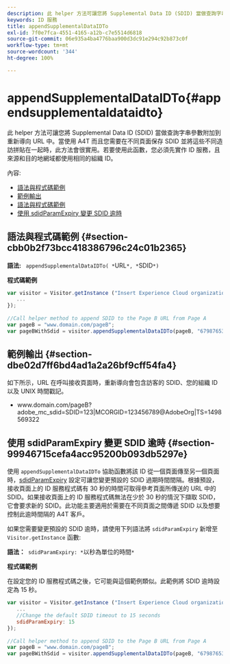 ```yaml
---
description: 此 helper 方法可讓您將 Supplemental Data ID (SDID) 當做查詢字串參數附加到重新導向 URL 中。當使用 A4T 而且您需要在不同頁面保存 SDID 並將這些不同造訪拼貼在一起時，此方法會很實用。若要使用此函數，您必須先實作 ID 服務，且來源和目的地網域都使用相同的組織 ID。
keywords: ID 服務
title: appendSupplementalDataIDTo
exl-id: 7f0e7fca-4551-4165-a12b-c7e5514d6818
source-git-commit: 06e935a4ba4776baa900d3dc91e294c92b873c0f
workflow-type: tm+mt
source-wordcount: '344'
ht-degree: 100%

---
```


# appendSupplementalDataIDTo{#appendsupplementaldataidto}

此 helper 方法可讓您將 Supplemental Data ID (SDID) 當做查詢字串參數附加到重新導向 URL 中。當使用 A4T 而且您需要在不同頁面保存 SDID 並將這些不同造訪拼貼在一起時，此方法會很實用。若要使用此函數，您必須先實作 ID 服務，且來源和目的地網域都使用相同的組織 ID。

內容:

<ul class="simplelist"> 
 <li> <a href="../../library/get-set/appendsupplementaldataidto.md#section-cbb0b2f73bcc418386796c24c01b2365" format="dita" scope="local"> 語法與程式碼範例 </a> </li> 
 <li> <a href="../../library/get-set/appendsupplementaldataidto.md#section-dbe02d7ff6bd4ad1a2a26bf9cff54fa4" format="dita" scope="local"> 範例輸出 </a> </li> 
 <li> <a href="../../library/get-set/appendsupplementaldataidto.md#section-cbb0b2f73bcc418386796c24c01b2365" format="dita" scope="local"> 語法與程式碼範例 </a> </li> 
 <li> <a href="../../library/get-set/appendsupplementaldataidto.md#section-99946715cefa4acc95200b093db5297e" format="dita" scope="local"> 使用 sdidParamExpiry 變更 SDID 逾時 </a> </li> 
</ul>

## 語法與程式碼範例 {#section-cbb0b2f73bcc418386796c24c01b2365}

**語法:** ` appendSupplementalDataIDTo( *`URL`*, *`SDID`*)`

**程式碼範例**

```js
var visitor = Visitor.getInstance ("Insert Experience Cloud organization ID here",{ 
   ... 
}); 
 
//Call helper method to append SDID to the Page B URL from Page A 
var pageB = "www.domain.com/pageB"; 
var pageBWithSdid = visitor.appendSupplementalDataIDTo(pageB, "67987653465787219");
```

## 範例輸出  {#section-dbe02d7ff6bd4ad1a2a26bf9cff54fa4}

如下所示，URL 在呼叫接收頁面時，重新導向會包含訪客的 SDID、您的組織 ID 以及 UNIX 時間戳記。

<ul class="simplelist"> 
 <li> <span class="codeph"> www.domain.com/pageB?adobe_mc_sdid=SDID=123|MCORGID=123456789@AdobeOrg|TS=1498569322 </span> </li> 
</ul>

## 使用 sdidParamExpiry 變更 SDID 逾時 {#section-99946715cefa4acc95200b093db5297e}

使用 `appendSupplementalDataIDTo` 協助函數將該 ID 從一個頁面傳至另一個頁面時，[sdidParamExpiry](../../library/function-vars/sdidparamexpiry.md#reference-cef3fd03c43b4772b2422e220b40a458) 設定可讓您變更預設的 SDID 過期時間間隔。根據預設，接收頁面上的 ID 服務程式碼有 30 秒的時間可取得參考頁面所傳送的 URL 中的 SDID。如果接收頁面上的 ID 服務程式碼無法在少於 30 秒的情況下擷取 SDID，它會要求新的 SDID。此功能主要適用於需要在不同頁面之間傳遞 SDID 以及想要控制此逾時間隔的 A4T 客戶。

如果您需要變更預設的 SDID 逾時，請使用下列語法將 `sdidParamExpiry` 新增至 `Visitor.getInstance` 函數:

**語法：**` sdidParamExpiry: *`以秒為單位的時間`*`

**程式碼範例**

在設定您的 ID 服務程式碼之後，它可能與這個範例類似。此範例將 SDID 逾時設定為 15 秒。

```js
var visitor = Visitor.getInstance ("Insert Experience Cloud organization ID here",{ 
   ... 
   //Change the default SDID timeout to 15 seconds 
   sdidParamExpiry: 15 
}); 
 
//Call helper method to append SDID to the Page B URL from Page A 
var pageB = "www.domain.com/pageB"; 
var pageBWithSdid = visitor.appendSupplementalDataIDTo(pageB, "67987653465787219"); 
```
